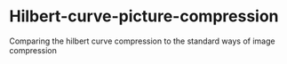 # Hilbert-curve-picture-compression
Comparing the hilbert curve compression to the standard ways of image compression
